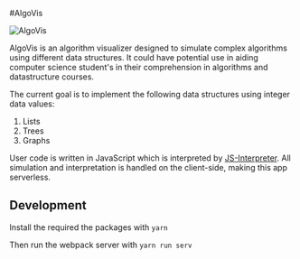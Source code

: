 #AlgoVis

![AlgoVis](/uploads/81c16e23b72bc327e64b10c52e1d6cff/Capture.PNG)

AlgoVis is an algorithm visualizer designed to simulate complex algorithms using different data structures. It could have potential use in aiding computer science student's in their comprehension in algorithms and datastructure courses.

The current goal is to implement the following data structures using integer data values:

1. Lists
2. Trees
3. Graphs

User code is written in JavaScript which is interpreted by [JS-Interpreter](https://github.com/NeilFraser/JS-Interpreter). All simulation and interpretation is handled on the client-side, making this app serverless.

## Development

Install the required the packages with `yarn`

Then run the webpack server with `yarn run serv`
